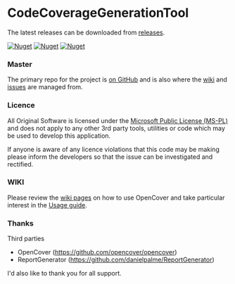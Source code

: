 # CodeCoverageGenerationTool
The latest releases can be downloaded from [releases](https://github.com/baoduy/CodeCoverageGenerationTool/releases).

[![Nuget](https://img.shields.io/nuget/dt/CodeCoverageGenerationTool.svg)](https://www.nuget.org/packages/CodeCoverageGenerationTool)
[![Nuget](https://img.shields.io/nuget/v/CodeCoverageGenerationTool.svg)](https://www.nuget.org/packages/CodeCoverageGenerationTool)
[![Nuget](https://img.shields.io/nuget/vpre/CodeCoverageGenerationTool.svg)](https://www.nuget.org/packages/CodeCoverageGenerationTool)

### Master 
The primary repo for the project is [on GitHub](https://github.com/baoduy/CodeCoverageGenerationTool) and is also where the [wiki](https://github.com/baoduy/CodeCoverageGenerationTool/wiki) and [issues](https://github.com/baoduy/CodeCoverageGenerationTool/issues) are managed from.

### Licence
All Original Software is licensed under the [Microsoft Public License (MS-PL)](https://opensource.org/licenses/MS-PL) and does not apply to any other 3rd party tools, utilities or code which may be used to develop this application.

If anyone is aware of any licence violations that this code may be making please inform the developers so that the issue can be investigated and rectified.

### WIKI
Please review the [wiki pages](https://github.com/baoduy/CodeCoverageGenerationTool/wiki) on how to use OpenCover and take particular interest in the [Usage guide](https://github.com/baoduy/CodeCoverageGenerationTool/wiki).

### Thanks
Third parties

* OpenCover (https://github.com/opencover/opencover)
* ReportGenerator (https://github.com/danielpalme/ReportGenerator)

I'd also like to thank you for all support.


